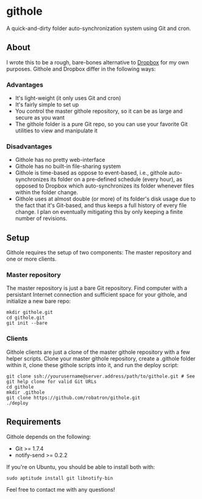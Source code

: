 # githole

A quick-and-dirty folder auto-synchronization system using Git and cron.

## About

I wrote this to be a rough, bare-bones alternative to [Dropbox](http://www.dropbox.com/) for my own purposes. Githole and Dropbox differ in the following ways:

### Advantages

 * It's light-weight (it only uses Git and cron)
 * It's fairly simple to set up
 * You control the master githole repository, so it can be as large and secure as you want
 * The githole folder is a pure Git repo, so you can use your favorite Git utilities to view and manipulate it

### Disadvantages

 * Githole has no pretty web-interface
 * Githole has no built-in file-sharing system
 * Githole is time-based as oppose to event-based, i.e., githole auto-synchronizes its folder on a pre-defined schedule (every hour), as opposed to Dropbox which auto-synchronizes its folder whenever files within the folder change.
 * Githole uses at almost double (or more) of its folder's disk usage due to the fact that it's Git-based, and thus keeps a full history of every file change. I plan on eventually mitigating this by only keeping a finite number of revisions.

## Setup

Githole requires the setup of two components: The master repository and one or more clients.

### Master repository

The master repository is just a bare Git repository. Find computer with a persistant Internet connection and sufficient space for your githole, and initialize a new bare repo:

    mkdir githole.git
    cd githole.git
    git init --bare

### Clients

Githole clients are just a clone of the master githole repository with a few helper scripts. Clone your master githole repository, create a .githole folder within it, clone these githole scripts into it, and run the deploy script:

    git clone ssh://yourusername@server.address/path/to/githole.git # See git help clone for valid Git URLs
    cd githole
    mkdir .githole
    git clone https://github.com/robatron/githole.git
    ./deploy

## Requirements

Githole depends on the following:

* Git >= 1.7.4
* notify-send >= 0.2.2

If you're on Ubuntu, you should be able to install both with:

    sudo aptitude install git libnotify-bin

Feel free to contact me with any questions!
